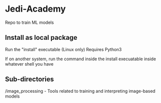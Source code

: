 # Jedi-Academy
Repo to train ML models

## Install as local package
Run the "install" executable (Linux only)
Requires Python3

If on another system, run the command inside the install execuatable inside 
whatever shell you have

## Sub-directories
/image_processing - Tools related to training and interpreting image-based models
